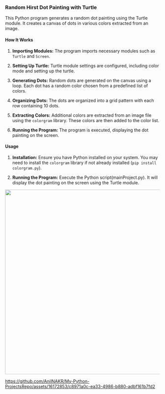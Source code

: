 ### Random Hirst Dot Painting with Turtle

This Python program generates a random dot painting using the Turtle module. It creates a canvas of dots in various colors extracted from an image.

#### How It Works

1.  **Importing Modules:** The program imports necessary modules such as `Turtle` and `Screen`.

2.  **Setting Up Turtle:** Turtle module settings are configured, including color mode and setting up the turtle.

3.  **Generating Dots:** Random dots are generated on the canvas using a loop. Each dot has a random color chosen from a predefined list of colors.

4.  **Organizing Dots:** The dots are organized into a grid pattern with each row containing 10 dots.

5.  **Extracting Colors:** Additional colors are extracted from an image file using the `colorgram` library. These colors are then added to the color list.

6.  **Running the Program:** The program is executed, displaying the dot painting on the screen.

#### Usage

1.  **Installation:** Ensure you have Python installed on your system. You may need to install the `colorgram` library if not already installed (`pip install colorgram.py`).

2.  **Running the Program:** Execute the Python script(mainProject.py). It will display the dot painting on the screen using the Turtle module.

<p align="center">
<img src="https://github.com/AnilNAKR/My-Python-ProjectsRepo/assets/16172853/be0f22a6-64c0-477e-8aee-41969afa6e15" width="600px">
</p>


https://github.com/AnilNAKR/My-Python-ProjectsRepo/assets/16172853/c8971a0c-ea33-4986-b880-adbf161b7fd2



